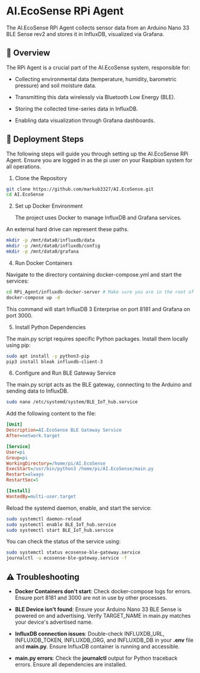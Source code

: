 # AI.EcoSense RPi Agent

The AI.EcoSense RPi Agent collects sensor data from an Arduino Nano 33 BLE Sense rev2 and stores it in InfluxDB, visualized via Grafana.

## 🌿 Overview

The RPi Agent is a crucial part of the AI.EcoSense system, responsible for:

- Collecting environmental data (temperature, humidity, barometric pressure) and soil moisture data.

- Transmitting this data wirelessly via Bluetooth Low Energy (BLE).

- Storing the collected time-series data in InfluxDB.

- Enabling data visualization through Grafana dashboards.

## 🚀 Deployment Steps

The following steps will guide you through setting up the AI.EcoSense RPi Agent. Ensure you are logged in as the pi user on your Raspbian system for all operations.

1. Clone the Repository

```bash
git clone https://github.com/markub3327/AI.EcoSense.git
cd AI.EcoSense
```

2. Set up Docker Environment

   The project uses Docker to manage InfluxDB and Grafana services.

An external hard drive can represent these paths.
```bash
mkdir -p /mnt/data0/influxdb/data
mkdir -p /mnt/data0/influxdb/config
mkdir -p /mnt/data0/grafana
```

4. Run Docker Containers

Navigate to the directory containing docker-compose.yml and start the services:
```bash
cd RPi_Agent/influxdb-docker-server # Make sure you are in the root of the cloned repository
docker-compose up -d
```
This command will start InfluxDB 3 Enterprise on port 8181 and Grafana on port 3000.

5. Install Python Dependencies

The main.py script requires specific Python packages. Install them locally using pip:
```bash
sudo apt install -y python3-pip
pip3 install bleak influxdb-client-3
```

6. Configure and Run BLE Gateway Service

The main.py script acts as the BLE gateway, connecting to the Arduino and sending data to InfluxDB.

```bash
sudo nano /etc/systemd/system/BLE_IoT_hub.service
```

Add the following content to the file:
```ini
[Unit]
Description=AI.EcoSense BLE Gateway Service
After=network.target

[Service]
User=pi
Group=pi
WorkingDirectory=/home/pi/AI.EcoSense
ExecStart=/usr/bin/python3 /home/pi/AI.EcoSense/main.py
Restart=always
RestartSec=5

[Install]
WantedBy=multi-user.target
```

Reload the systemd daemon, enable, and start the service:
```bash
sudo systemctl daemon-reload
sudo systemctl enable BLE_IoT_hub.service
sudo systemctl start BLE_IoT_hub.service
```

You can check the status of the service using:
```bash
sudo systemctl status ecosense-ble-gateway.service
journalctl -u ecosense-ble-gateway.service -f
```

## ⚠️ Troubleshooting

 - **Docker Containers don't start**: Check docker-compose logs for errors. Ensure port 8181 and 3000 are not in use by other processes.

 - **BLE Device isn't found**: Ensure your Arduino Nano 33 BLE Sense is powered on and advertising. Verify TARGET_NAME in main.py matches your device's advertised name.

 - **InfluxDB connection issues**: Double-check INFLUXDB_URL, INFLUXDB_TOKEN, INFLUXDB_ORG, and INFLUXDB_DB in your **.env** file and **main.py**. Ensure InfluxDB container is running and accessible.

 - **main.py errors**: Check the **journalctl** output for Python traceback errors. Ensure all dependencies are installed.

